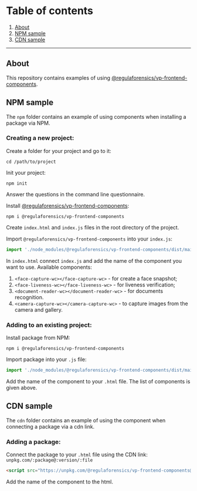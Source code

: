 # Table of сontents
1. [About](#about)
1. [NPM sample](#npm)
1. [CDN sample](#cdn)

---

<a name="about"></a>
## About

This repository contains examples of using [@regulaforensics/vp-frontend-components](https://www.npmjs.com/package/@regulaforensics/vp-frontend-components).

<a name="npm"></a>
## NPM sample

The ```npm``` folder contains an example of using components when installing a package via NPM.

### Creating a new project:

Create a folder for your project and go to it:

```
cd /path/to/project
```

Init your project:

```
npm init
```
Answer the questions in the command line questionnaire.

Install [@regulaforensics/vp-frontend-components](https://www.npmjs.com/package/@regulaforensics/vp-frontend-components):

```
npm i @regulaforensics/vp-frontend-components
```

Create ```index.html``` and ```index.js``` files in the root directory of the project.

Import ```@regulaforensics/vp-frontend-components``` into your ```index.js```:

```javascript
import './node_modules/@regulaforensics/vp-frontend-components/dist/main.js';
```

In ```index.html``` connect ```index.js``` and add the name of the component you want to use. Available components:

1. ```<face-capture-wc></face-capture-wc>``` - for create a face snapshot;
1. ```<face-liveness-wc></face-liveness-wc>``` - for liveness verification;
1. ```<document-reader-wc></document-reader-wc>``` - for documents recognition.
1. ```<camera-capture-wc></camera-capture-wc>``` - to capture images from the camera and gallery.

### Adding to an existing project:

Install package from NPM:

```
npm i @regulaforensics/vp-frontend-components
```

Import package into your ```.js``` file:

```javascript
import './node_modules/@regulaforensics/vp-frontend-components/dist/main.js';
```

Add the name of the component to your ```.html``` file. The list of components is given above.

<a name="cdn"></a>
## CDN sample

The ```cdn``` folder contains an example of using the component when connecting a package via a cdn link.

### Adding a package:

Connect the package to your ```.html``` file using the CDN link: ```unpkg.com/:package@:version/:file```

```html
<script src="https://unpkg.com/@regulaforensics/vp-frontend-components@0.0.1-beta.32/dist/main.js"></script>
```

Add the name of the component to the html.